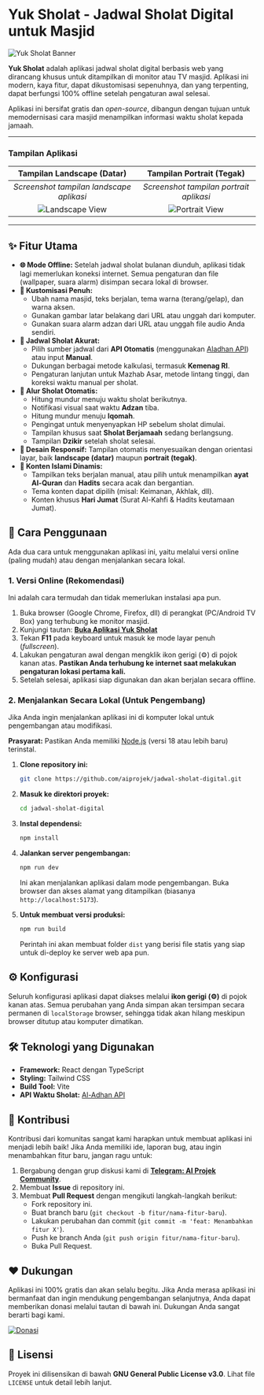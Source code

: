 # Yuk Sholat - Jadwal Sholat Digital untuk Masjid

![Yuk Sholat Banner](https://raw.githubusercontent.com/aiprojek/asset/main/1721544026391.png)

**Yuk Sholat** adalah aplikasi jadwal sholat digital berbasis web yang dirancang khusus untuk ditampilkan di monitor atau TV masjid. Aplikasi ini modern, kaya fitur, dapat dikustomisasi sepenuhnya, dan yang terpenting, dapat berfungsi 100% offline setelah pengaturan awal selesai.

Aplikasi ini bersifat gratis dan _open-source_, dibangun dengan tujuan untuk memodernisasi cara masjid menampilkan informasi waktu sholat kepada jamaah.

---

### Tampilan Aplikasi

| Tampilan Landscape (Datar) | Tampilan Portrait (Tegak) |
| :---: | :---: |
| _Screenshot tampilan landscape aplikasi_ | _Screenshot tampilan portrait aplikasi_ |
| ![Landscape View](https://raw.githubusercontent.com/aiprojek/asset/main/ss-ys-landscape.png) | ![Portrait View](https://raw.githubusercontent.com/aiprojek/asset/main/ss-ys-portrait.png) |

---

## ✨ Fitur Utama

-   **🌐 Mode Offline:** Setelah jadwal sholat bulanan diunduh, aplikasi tidak lagi memerlukan koneksi internet. Semua pengaturan dan file (wallpaper, suara alarm) disimpan secara lokal di browser.
-   **🎨 Kustomisasi Penuh:**
    -   Ubah nama masjid, teks berjalan, tema warna (terang/gelap), dan warna aksen.
    -   Gunakan gambar latar belakang dari URL atau unggah dari komputer.
    -   Gunakan suara alarm adzan dari URL atau unggah file audio Anda sendiri.
-   **🕋 Jadwal Sholat Akurat:**
    -   Pilih sumber jadwal dari **API Otomatis** (menggunakan [Aladhan API](https://aladhan.com/prayer-times-api)) atau input **Manual**.
    -   Dukungan berbagai metode kalkulasi, termasuk **Kemenag RI**.
    -   Pengaturan lanjutan untuk Mazhab Asar, metode lintang tinggi, dan koreksi waktu manual per sholat.
-   **🔄 Alur Sholat Otomatis:**
    -   Hitung mundur menuju waktu sholat berikutnya.
    -   Notifikasi visual saat waktu **Adzan** tiba.
    -   Hitung mundur menuju **Iqomah**.
    -   Pengingat untuk menyenyapkan HP sebelum sholat dimulai.
    -   Tampilan khusus saat **Sholat Berjamaah** sedang berlangsung.
    -   Tampilan **Dzikir** setelah sholat selesai.
-   **📱 Desain Responsif:** Tampilan otomatis menyesuaikan dengan orientasi layar, baik **landscape (datar)** maupun **portrait (tegak)**.
-   **📜 Konten Islami Dinamis:**
    -   Tampilkan teks berjalan manual, atau pilih untuk menampilkan **ayat Al-Quran** dan **Hadits** secara acak dan bergantian.
    -   Tema konten dapat dipilih (misal: Keimanan, Akhlak, dll).
    -   Konten khusus **Hari Jumat** (Surat Al-Kahfi & Hadits keutamaan Jumat).

## 🚀 Cara Penggunaan

Ada dua cara untuk menggunakan aplikasi ini, yaitu melalui versi online (paling mudah) atau dengan menjalankan secara lokal.

### 1. Versi Online (Rekomendasi)

Ini adalah cara termudah dan tidak memerlukan instalasi apa pun.

1.  Buka browser (Google Chrome, Firefox, dll) di perangkat (PC/Android TV Box) yang terhubung ke monitor masjid.
2.  Kunjungi tautan: **[Buka Aplikasi Yuk Sholat](https://yuksholat.pages.dev)**
3.  Tekan **F11** pada keyboard untuk masuk ke mode layar penuh (_fullscreen_).
4.  Lakukan pengaturan awal dengan mengklik ikon gerigi (⚙️) di pojok kanan atas. **Pastikan Anda terhubung ke internet saat melakukan pengaturan lokasi pertama kali.**
5.  Setelah selesai, aplikasi siap digunakan dan akan berjalan secara offline.

### 2. Menjalankan Secara Lokal (Untuk Pengembang)

Jika Anda ingin menjalankan aplikasi ini di komputer lokal untuk pengembangan atau modifikasi.

**Prasyarat:** Pastikan Anda memiliki [Node.js](https://nodejs.org/) (versi 18 atau lebih baru) terinstal.

1.  **Clone repository ini:**
    ```bash
    git clone https://github.com/aiprojek/jadwal-sholat-digital.git
    ```
2.  **Masuk ke direktori proyek:**
    ```bash
    cd jadwal-sholat-digital
    ```
3.  **Instal dependensi:**
    ```bash
    npm install
    ```
4.  **Jalankan server pengembangan:**
    ```bash
    npm run dev
    ```
    Ini akan menjalankan aplikasi dalam mode pengembangan. Buka browser dan akses alamat yang ditampilkan (biasanya `http://localhost:5173`).

5.  **Untuk membuat versi produksi:**
    ```bash
    npm run build
    ```
    Perintah ini akan membuat folder `dist` yang berisi file statis yang siap untuk di-deploy ke server web apa pun.

## ⚙️ Konfigurasi

Seluruh konfigurasi aplikasi dapat diakses melalui **ikon gerigi (⚙️)** di pojok kanan atas. Semua perubahan yang Anda simpan akan tersimpan secara permanen di `localStorage` browser, sehingga tidak akan hilang meskipun browser ditutup atau komputer dimatikan.

## 🛠️ Teknologi yang Digunakan

-   **Framework:** React dengan TypeScript
-   **Styling:** Tailwind CSS
-   **Build Tool:** Vite
-   **API Waktu Sholat:** [Al-Adhan API](https://aladhan.com/prayer-times-api)

## 🤝 Kontribusi

Kontribusi dari komunitas sangat kami harapkan untuk membuat aplikasi ini menjadi lebih baik! Jika Anda memiliki ide, laporan bug, atau ingin menambahkan fitur baru, jangan ragu untuk:

1.  Bergabung dengan grup diskusi kami di **[Telegram: AI Projek Community](https://t.me/aiprojek_community)**.
2.  Membuat **Issue** di repository ini.
3.  Membuat **Pull Request** dengan mengikuti langkah-langkah berikut:
    -   Fork repository ini.
    -   Buat branch baru (`git checkout -b fitur/nama-fitur-baru`).
    -   Lakukan perubahan dan commit (`git commit -m 'feat: Menambahkan fitur X'`).
    -   Push ke branch Anda (`git push origin fitur/nama-fitur-baru`).
    -   Buka Pull Request.

## ❤️ Dukungan

Aplikasi ini 100% gratis dan akan selalu begitu. Jika Anda merasa aplikasi ini bermanfaat dan ingin mendukung pengembangan selanjutnya, Anda dapat memberikan donasi melalui tautan di bawah ini. Dukungan Anda sangat berarti bagi kami.

<a href="https://lynk.id/aiprojek/s/bvBJvdA" target="_blank">
  <img src="https://img.shields.io/badge/☕-Donasi%20di%20Saweria-orange?style=for-the-badge&logo=buy-me-a-coffee" alt="Donasi">
</a>

## 📜 Lisensi

Proyek ini dilisensikan di bawah **GNU General Public License v3.0**. Lihat file `LICENSE` untuk detail lebih lanjut.